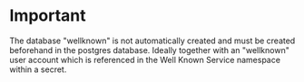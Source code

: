 # Important

The database "wellknown" is not automatically created and must be created beforehand in the postgres database. Ideally together with an "wellknown" user account which is referenced in the Well Known Service namespace within a secret.